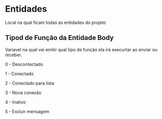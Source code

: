 # Entidades 

Local na qual ficam todas as entidades do projeto

## Tipod de Função da Entidade Body
Variavel na qual vai emitir qual tipo de função ela irá execurtar ao enviar ou receber.

0 - Descontectado

1 - Conectado

2 - Conectado para lista

3 - Nova conexão 

4 - Inativo

5 - Excluir mensagem